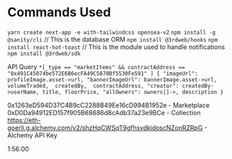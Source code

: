 # Commands Used

`yarn create next-app -e with-tailwindcss opensea-v2`
`npm install -g @sanity/cli`  // This is the database ORM
`npm install @3rdweb/hooks`
`npm install react-hot-toast` // This is the module used to handle notifications
`npm install @3rdweb/sdk`

API Query
`
*[_type == "marketItems" && contractAddress == "0x491C45074be572E6B6ecFA49C5870Bf5530Fe591" ] {
"imageUrl": profileImage.asset->url,
"bannerImageUrl": bannerImage.asset->url,
volumeTraded, 
createdBy, 
contractAddress,
"creator": createdBy->userName,
title,
floorPrice,
"allOwners": owners[]->,
description
}
`

0x1263eD594D37C4B9cC2288B49Ee16cD994B1952e - Marketplace
0xD0Da94912ED157f905B68686d8cAdb37a23e9BCe - Collection
https://eth-goerli.g.alchemy.com/v2/shzHqCWSqT9gfhsvdkjdoscNZonRZRpG - Alchemy API Key

1:56:00

